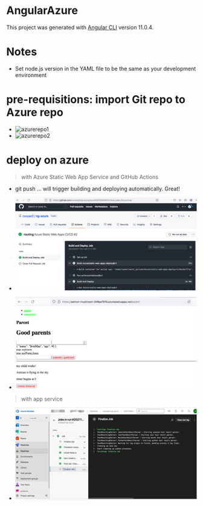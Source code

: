 # AngularAzure

This project was generated with [Angular CLI](https://github.com/angular/angular-cli) version 11.0.4.

# Notes

- Set node.js version in the YAML file to be the same as your development environment

# pre-requisitions: import Git repo to Azure  repo
- ![azurerepo1](src/assets/azure-repo1.png)
- ![azurerepo2](src/assets/azure-repo2.png)

# deploy on azure

> with Azure Static Web App Service and GitHub Actions

- git push ... will trigger building and deploying automatically. Great!

- ![azure](src/assets/staticpage1.png)
- ![azure](src/assets/staticpage2.png)

> with app service

- ![azure](src/assets/azure1.png)
